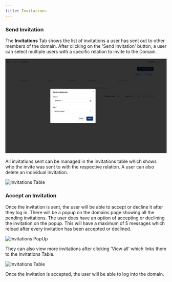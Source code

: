 ```yaml
---
title: Invitations
---
```


### Send Invitation
The **Invitations** Tab shows the list of invitations a user has sent out to other members of the domain.
After clicking on the 'Send Invitation' button, a user can select multiple users with a specific relation to invite to the Domain.

![Send Invitations](../img/invitations/send-invitation.png)

All invitations sent can be managed in the invitations table which shows who the invite was sent to with the respective relation. A user can also delete an individual invitation.

![Invitations Table](../img/invitations/invitations-table.png)

### Accept an Invitation

Once the invitation is sent, the user will be able to accept or decline it after they log in.
There will be a popup on the domains page showing all the pending invitations.
The user does have an option of accepting or declining the invitation on the popup. This will have a maximum of 5 messages which reload after every invitation has been accepted or declined.

![Invitations PopUp](../img/invitations/invitations-popup.png)

They can also view more invitations after clicking 'View all' which links them to the Invitations Table.

![Invitations Table](../img/invitations/accept-invitations-table.png)

Once the Invitation is accepted, the user will be able to log into the domain. 
